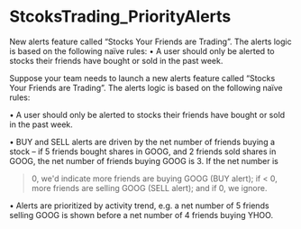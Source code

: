 # StcoksTrading_PriorityAlerts
New alerts feature called “Stocks Your Friends are Trading”. The alerts logic is based on the following naïve rules: • A user should only be alerted to stocks their friends have bought or sold in the past week.

Suppose your team needs to launch a new alerts feature called “Stocks Your
Friends are Trading”. The alerts logic is based on the following naïve rules:

• A user should only be alerted to stocks their friends have bought or sold in
the past week.

• BUY and SELL alerts are driven by the net number of friends buying a
stock – if 5 friends bought shares in GOOG, and 2 friends sold shares in
GOOG, the net number of friends buying GOOG is 3. If the net number is
> 0, we'd indicate more friends are buying GOOG (BUY alert); if < 0, more
friends are selling GOOG (SELL alert); and if 0, we ignore.

• Alerts are prioritized by activity trend, e.g. a net number of 5 friends selling
GOOG is shown before a net number of 4 friends buying YHOO.
